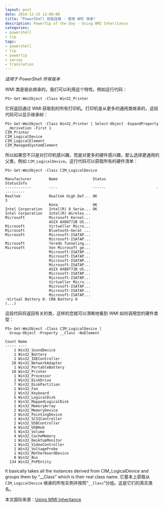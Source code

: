 ```yaml
---
layout: post
date: 2014-12-15 12:00:00
title: "PowerShell 技能连载 - 使用 WMI 继承"
description: PowerTip of the Day - Using WMI Inheritance
categories:
- powershell
- tip
tags:
- powershell
- tip
- powertip
- series
- translation
---
```

_适用于 PowerShell 所有版本_

WMI 类是彼此继承的，我们可以利用这个特性。例如这行代码：

    PS> Get-WmiObject -Class Win32_Printer 

它将返回通过 WMI 获取到的所有打印机。打印机是从更多的通用类继承的，这段代码可以显示继承树：

    PS> Get-WmiObject -Class Win32_Printer | Select-Object -ExpandProperty __derivation -First 1
    CIM_Printer
    CIM_LogicalDevice
    CIM_LogicalElement
    CIM_ManagedSystemElement 

所以如果您不只是对打印机感兴趣，而是对更多的硬件感兴趣，那么选择更通用的父类，例如 `CIM_LogicalDevice`。这行代码可以获取所有的硬件清单：

    PS> Get-WmiObject -Class CIM_LogicalDevice
    
    Manufacturer        Name                Status                       StatusInfo
    ------------        ----                ------                       ----------
    Realtek             Realtek High Def... OK                                    3
                        Kona                OK                                     
    Intel Corporation   Intel(R) 8 Serie... OK                                     
    Intel Corporation   Intel(R) Wireles...                                        
    Microsoft           Microsoft Kernel...                                        
                        ASIX AX88772B US...                                        
    Microsoft           Virtueller Micro...                                        
    Microsoft           Bluetooth-Gerät ...                                        
    Microsoft           Microsoft-ISATAP...                                        
                        Microsoft-ISATAP...                                        
    Microsoft           Teredo Tunneling...                                        
    Microsoft           Von Microsoft ge...                                        
                        Microsoft-ISATAP...                                        
                        Microsoft-ISATAP...                                        
                        Microsoft-ISATAP...                                        
                        Microsoft-ISATAP...                                        
                        ASIX AX88772B US...                                        
                        Microsoft-ISATAP...                                        
                        Microsoft-ISATAP...                                        
                        Virtueller Micro...                                        
                        Microsoft-ISATAP...                                        
                        Microsoft-ISATAP...                                        
                        Microsoft-ISATAP...                                        
    -Virtual Battery 0- CRB Battery 0   
    (...)        

这段代码将返回有关的类，这样的您就可以清晰地看到 WMI 如何调用您的硬件类型：

     
    PS> Get-WmiObject -Class CIM_LogicalDevice |
      Group-Object -Property __Class -NoElement
    
    Count Name                     
    ----- ----                     
        1 Win32_SoundDevice        
        1 Win32_Battery            
        1 Win32_IDEController      
       20 Win32_NetworkAdapter     
        1 Win32_PortableBattery    
       10 Win32_Printer            
        1 Win32_Processor          
        2 Win32_DiskDrive          
        7 Win32_DiskPartition      
        1 Win32_Fan                
        2 Win32_Keyboard           
        5 Win32_LogicalDisk        
        2 Win32_MappedLogicalDisk  
        1 Win32_MemoryArray        
        2 Win32_MemoryDevice       
        2 Win32_PointingDevice     
        1 Win32_SCSIController     
        2 Win32_USBController      
        6 Win32_USBHub             
        5 Win32_Volume             
        4 Win32_CacheMemory        
        1 Win32_DesktopMonitor     
        1 Win32_VideoController    
        1 Win32_VoltageProbe       
        1 Win32_MotherboardDevice  
        8 Win32_Bus                
      134 Win32_PnPEntity    
    

It basically takes all the instances derived from CIM_LogicalDevice and groups them by “__Class” which is their real class name.
它基本上获取从 `CIM_LogicalDevice` 继承的所有实例并按照“`__Class`”分组。这是它们的真实类名。

<!--more-->
本文国际来源：[Using WMI Inheritance](http://community.idera.com/powershell/powertips/b/tips/posts/using-wmi-inheritance)
